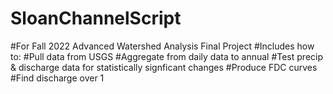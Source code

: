 # SloanChannelScript
#For Fall 2022 Advanced Watershed Analysis Final Project
#Includes how to:
                #Pull data from USGS
                #Aggregate from daily data to annual
                #Test precip & discharge data for statistically signficant changes
                #Produce FDC curves
                #Find discharge over 1 
